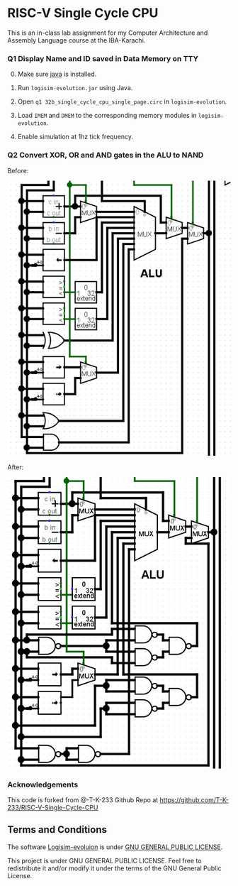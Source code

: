 # RISC-V Single Cycle CPU

This is an in-class lab assignment for my Computer Architecture and Assembly Language course at the IBA-Karachi.

### Q1 Display Name and ID saved in Data Memory on TTY

0. Make sure [java](https://www.java.com/en/) is installed.

1. Run `logisim-evolution.jar` using Java.

2. Open `q1 32b_single_cycle_cpu_single_page.circ` in `logisim-evolution`.

3. Load `IMEM` and `DMEM` to the corresponding memory modules in `logisim-evolution`. 

4. Enable simulation at 1hz tick frequency.

### Q2 Convert XOR, OR and AND gates in the ALU to NAND

Before:

![q2%20before.jpg](https://github.com/FazalOne/23024-CAAL-RISC-V-Single-Cycle-CPU/blob/master/q2%20before.jpg)

After: 

![q2%20after.jpg](https://github.com/FazalOne/23024-CAAL-RISC-V-Single-Cycle-CPU/blob/master/q2%20after.jpg)

### Acknowledgements

This code is forked from @-T-K-233 Github Repo at https://github.com/T-K-233/RISC-V-Single-Cycle-CPU

## Terms and Conditions

The software [Logisim-evoluion](https://github.com/reds-heig/logisim-evolution) is under [GNU GENERAL PUBLIC LICENSE](https://github.com/reds-heig/logisim-evolution/blob/master/LICENSE.md).

This project is under GNU GENERAL PUBLIC LICENSE. Feel free to redistribute it and/or modify it under the terms of the GNU General Public License.
